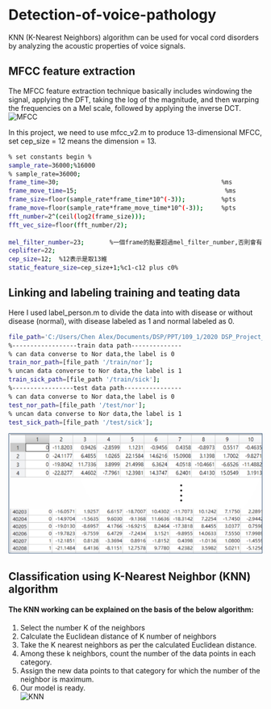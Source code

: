 # Detection-of-voice-pathology
KNN (K-Nearest Neighbors) algorithm can be used for vocal cord disorders by analyzing the acoustic properties of voice signals.
## MFCC feature extraction
The MFCC feature extraction technique basically includes windowing the signal, applying the DFT, taking the log of the magnitude, and then warping the frequencies on a Mel scale, followed by applying the inverse DCT.  
![MFCC](https://www.mathworks.com/help/examples/audio_wavelet/win64/SpeakerIdentificationUsingPitchAndMFCCExample_01.png)  

In this project, we need to use mfcc_v2.m to produce 13-dimensional MFCC, set cep_size = 12 means the dimension = 13.  
```sh
% set constants begin %
sample_rate=36000;%16000
% sample_rate=36000;
frame_time=30;                                             %ms
frame_move_time=15;                                         %ms
frame_size=floor(sample_rate*frame_time*10^(-3));          %pts
frame_move=floor(sample_rate*frame_move_time*10^(-3));     %pts
fft_number=2^(ceil(log2(frame_size)));
fft_vec_size=floor(fft_number/2);

mel_filter_number=23;       %一個frame的點要超過mel_filter_number,否則會有-inf和NaN
ceplifter=22;
cep_size=12;  %12表示是取13維
static_feature_size=cep_size+1;%c1-c12 plus c0%
```
## Linking and labeling training and teating data
Here I used label_person.m to divide the data into with disease or without disease (normal), with disease labeled as 1 and normal labeled as 0.  
```sh
file_path='C:/Users/Chen Alex/Documents/DSP/PPT/109_1/2020 DSP_Project_II/Dataset/Output/';
%------------------train data path--------------
% can data converse to Nor data,the label is 0
train_nor_path=[file_path '/train/nor'];
% uncan data converse to Nor data,the label is 1
train_sick_path=[file_path '/train/sick']; 
%-----------------test data path----------------
% can data converse to Nor data,the label is 0
test_nor_path=[file_path '/test/nor'];
% uncan data converse to Nor data,the label is 1
test_sick_path=[file_path '/test/sick']; 
```
![label](https://github.com/hsieh672/Detection-of-voice-pathology/blob/main/imag/label.png)  

## Classification using K-Nearest Neighbor (KNN) algorithm 
#### The KNN working can be explained on the basis of the below algorithm:  
1. Select the number K of the neighbors  
2. Calculate the Euclidean distance of K number of neighbors  
3. Take the K nearest neighbors as per the calculated Euclidean distance.  
4. Among these k neighbors, count the number of the data points in each category.  
5. Assign the new data points to that category for which the number of the neighbor is maximum.  
6. Our model is ready.  
![KNN](https://miro.medium.com/v2/resize:fit:1182/format:webp/0*elaSSkBa3Gi9H1-x.png)
